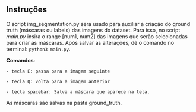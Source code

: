 ## Instruções

O script img_segmentation.py será usado para auxiliar a criação do ground truth (máscaras ou labels) das imagens do dataset. Para isso, no script *main.py* insira o range [num1, num2] das imagens que serão selecionadas para criar as máscaras. Após salvar as alterações, dê o comando no terminal: 
`python3 main.py`. 


**Comandos**: 
    
    - tecla E: passa para a imagem seguinte
    
    - tecla Q: volta para a imagem anterior

    - tecla spacebar: Salva a máscara que aparece na tela.

As máscaras são salvas na pasta ground_truth.


